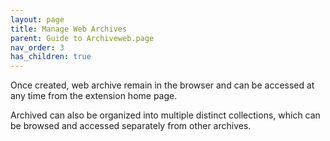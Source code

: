 ```yaml
---
layout: page
title: Manage Web Archives
parent: Guide to Archiveweb.page
nav_order: 3
has_children: true
---
```


Once created, web archive remain in the browser and can be accessed at any time from the extension home page.

Archived can also be organized into multiple distinct collections, which can be browsed and accessed separately from other archives.

